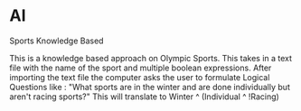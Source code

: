 # AI
Sports Knowledge Based


This is a knowledge based approach on Olympic Sports. This takes in a text file with the name of the sport and multiple 
boolean expressions. After importing the text file the computer asks the user to formulate Logical Questions like : 
"What sports are in the winter and are done individually but aren't racing sports?" This will translate to 
Winter ^ (Individual ^ !Racing) 
